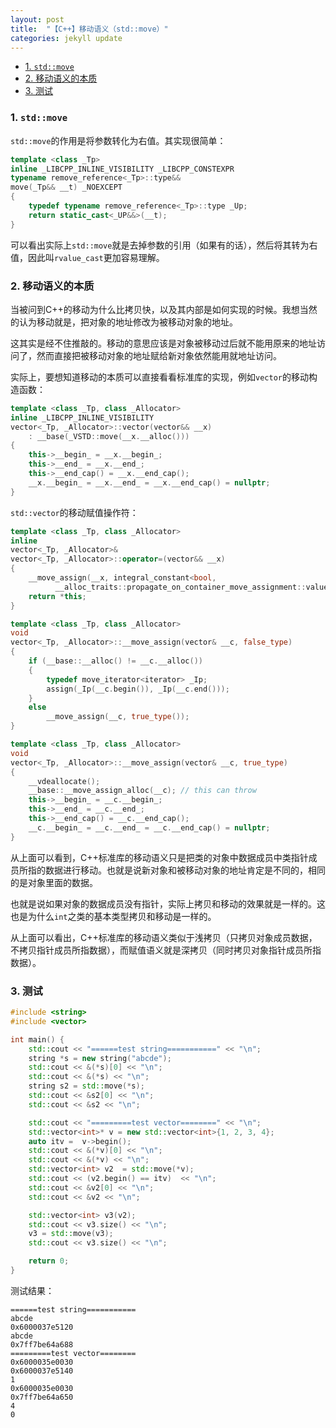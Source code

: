 ```yaml
---
layout: post
title:  "【C++】移动语义（std::move）"
categories: jekyll update
---
```


- [1. `std::move`](#1-stdmove)
- [2. 移动语义的本质](#2-移动语义的本质)
- [3. 测试](#3-测试)

### 1. `std::move`

`std::move`的作用是将参数转化为右值。其实现很简单：
```c++
template <class _Tp>
inline _LIBCPP_INLINE_VISIBILITY _LIBCPP_CONSTEXPR
typename remove_reference<_Tp>::type&&
move(_Tp&& __t) _NOEXCEPT
{
    typedef typename remove_reference<_Tp>::type _Up;
    return static_cast<_UP&&>(__t);
}
```
可以看出实际上`std::move`就是去掉参数的引用（如果有的话），然后将其转为右值，因此叫`rvalue_cast`更加容易理解。

### 2. 移动语义的本质

当被问到C++的移动为什么比拷贝快，以及其内部是如何实现的时候。我想当然的认为移动就是，把对象的地址修改为被移动对象的地址。

这其实是经不住推敲的。移动的意思应该是对象被移动过后就不能用原来的地址访问了，然而直接把被移动对象的地址赋给新对象依然能用就地址访问。

实际上，要想知道移动的本质可以直接看看标准库的实现，例如`vector`的移动构造函数：
```c++
template <class _Tp, class _Allocator>
inline _LIBCPP_INLINE_VISIBILITY
vector<_Tp, _Allocator>::vector(vector&& __x)
    : __base(_VSTD::move(__x.__alloc()))
{
    this->__begin_ = __x.__begin_;
    this->__end_ = __x.__end_;
    this->__end_cap() = __x.__end_cap();
    __x.__begin_ = __x.__end_ = __x.__end_cap() = nullptr;
}
```

`std::vector`的移动赋值操作符：
```c++
template <class _Tp, class _Allocator>
inline 
vector<_Tp, _Allocator>&
vector<_Tp, _Allocator>::operator=(vector&& __x)
{
    __move_assign(__x, integral_constant<bool,
          __alloc_traits::propagate_on_container_move_assignment::value>());
    return *this;
}

template <class _Tp, class _Allocator>
void
vector<_Tp, _Allocator>::__move_assign(vector& __c, false_type)
{
    if (__base::__alloc() != __c.__alloc())
    {
        typedef move_iterator<iterator> _Ip;
        assign(_Ip(__c.begin()), _Ip(__c.end()));
    }
    else
        __move_assign(__c, true_type());
}

template <class _Tp, class _Allocator>
void
vector<_Tp, _Allocator>::__move_assign(vector& __c, true_type)
{
    __vdeallocate();
    __base::__move_assign_alloc(__c); // this can throw
    this->__begin_ = __c.__begin_;
    this->__end_ = __c.__end_;
    this->__end_cap() = __c.__end_cap();
    __c.__begin_ = __c.__end_ = __c.__end_cap() = nullptr;
}

```
从上面可以看到，C++标准库的移动语义只是把类的对象中数据成员中类指针成员所指的数据进行移动。也就是说新对象和被移动对象的地址肯定是不同的，相同的是对象里面的数据。

也就是说如果对象的数据成员没有指针，实际上拷贝和移动的效果就是一样的。这也是为什么`int`之类的基本类型拷贝和移动是一样的。

从上面可以看出，C++标准库的移动语义类似于浅拷贝（只拷贝对象成员数据，不拷贝指针成员所指数据），而赋值语义就是深拷贝（同时拷贝对象指针成员所指数据）。

### 3. 测试



```c++
#include <string>
#include <vector>

int main() {
    std::cout << "======test string===========" << "\n";
    string *s = new string("abcde");
    std::cout << &(*s)[0] << "\n";
    std::cout << &(*s) << "\n";
    string s2 = std::move(*s);
    std::cout << &s2[0] << "\n";
    std::cout << &s2 << "\n";

    std::cout << "=========test vector========" << "\n";
    std::vector<int>* v = new std::vector<int>{1, 2, 3, 4};
    auto itv =  v->begin();
    std::cout << &(*v)[0] << "\n";
    std::cout << &(*v) << "\n";
    std::vector<int> v2  = std::move(*v);
    std::cout << (v2.begin() == itv)  << "\n";
    std::cout << &v2[0] << "\n";
    std::cout << &v2 << "\n";

    std::vector<int> v3(v2);
    std::cout << v3.size() << "\n";
    v3 = std::move(v3);
    std::cout << v3.size() << "\n";

    return 0;
}
```
测试结果：
```
======test string===========
abcde
0x6000037e5120
abcde
0x7ff7be64a688
=========test vector========
0x6000035e0030
0x6000037e5140
1
0x6000035e0030
0x7ff7be64a650
4
0
```
